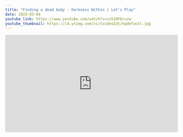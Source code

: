```yaml
---
title: "Finding a dead body - Darkness Within | Let's Play"
date: 2023-03-04
youtube_link: https://www.youtube.com/watch?v=cn510FQruvw
youtube_thumbnail: https://i4.ytimg.com/vi/{videoId}/hqdefault.jpg
---
```

<iframe width="560" height="315" src="https://www.youtube.com/embed/cn510FQruvw" title="Finding a dead body - Darkness Within | Let's Play" frameborder="0" allow="accelerometer; autoplay; clipboard-write; encrypted-media; gyroscope; picture-in-picture; web-share" allowfullscreen></iframe>
